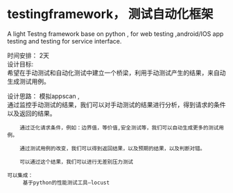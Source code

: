 # testingframework， 测试自动化框架   
A light Testng framework  base on python , for web testing ,android/IOS app testing and testing for service interface.  

时间安排：
          2天   
设计目标:   
    希望在手动测试和自动化测试中建立一个桥梁，利用手动测试产生的结果，来自动生成测试用例。
 
设计思路：
    模拟appscan ,      
        通过监控手动测试的结果，我们可以对手动测试的结果进行分析，得到请求的条件以及返回的结果。
        
        通过泛化请求条件，例如：边界值，等价值,安全测试等，我们可以自动生成更多的测试用例。
        
        通过测试用例的改变，我们可以得到返回结果，以及预期的结果，以及判断对错。
        
        可以通过这个结果，我们可以进行无差别压力测试

    可以集成： 
         基于python的性能测试工具–locust





    
    
